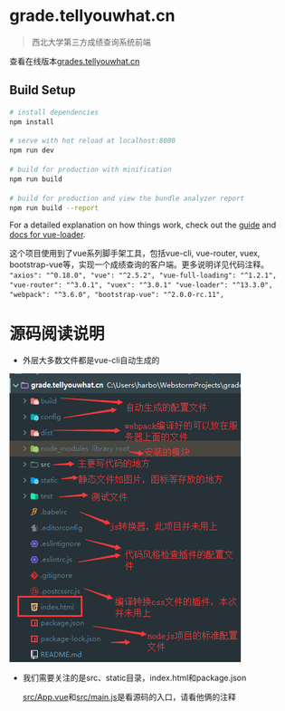 # grade.tellyouwhat.cn

> 西北大学第三方成绩查询系统前端

查看在线版本[grades.tellyouwhat.cn](grades.tellyouwhat.cn)

## Build Setup

``` bash
# install dependencies
npm install

# serve with hot reload at localhost:8080
npm run dev

# build for production with minification
npm run build

# build for production and view the bundle analyzer report
npm run build --report
```

For a detailed explanation on how things work, check out the [guide](http://vuejs-templates.github.io/webpack/) and [docs for vue-loader](http://vuejs.github.io/vue-loader).

这个项目使用到了vue系列脚手架工具，包括vue-cli, vue-router, vuex, bootstrap-vue等，实现一个成绩查询的客户端。更多说明详见代码注释。
    ```"axios": "^0.18.0",
    "vue": "^2.5.2",
    "vue-full-loading": "^1.2.1",
    "vue-router": "^3.0.1",
    "vuex": "^3.0.1"
    "vue-loader": "^13.3.0",
    "webpack": "^3.6.0",
    "bootstrap-vue": "^2.0.0-rc.11",```
    
# 源码阅读说明

- 外层大多数文件都是vue-cli自动生成的

![sss](https://github.com/HarborZeng/grade.tellyouwhat.cn/blob/master/readmeImage/%E4%BB%A3%E7%A0%81%E7%BB%93%E6%9E%84%E4%BB%8B%E7%BB%8D.png)

- 我们需要关注的是src、static目录，index.html和package.json

  [src/App.vue](https://github.com/HarborZeng/grade.tellyouwhat.cn/src/App.vue)和[src/main.js](https://github.com/HarborZeng/grade.tellyouwhat.cn/src/App.vue)是看源码的入口，请看他俩的注释
